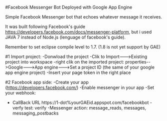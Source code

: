 #Facebook Messenger Bot Deployed with Google App Engine

Simple Facebook Messenger bot that echoes whatever message it receives.

It was built following Facebook's guide https://developers.facebook.com/docs/messenger-platform, but i used JAVA 7 
instead of Node.js (lenguage of facebook's guide).

Remember to set eclipse compile level to 1.7. (1.8 is not yet support by GAE)

#1 Import project:
-Donwload the project
-Clik to Import--->Existing project into workspace
-right clik on the imported project:
    properties-->Google--->App engine--->Set a project ID (the same of your google app engine project)
-Insert your page token in the right place

#2 Facebook app side:
-Create your app (https://developers.facebook.com/)
-Enable messenger in your app
-Set your webhook:  
   - CallBack URL https://1-dot%yourGAEid.appspot.com/facebookbot
   -verfy test: verify
  -Messenger action: message_reads, messages, messaging_postbacks


